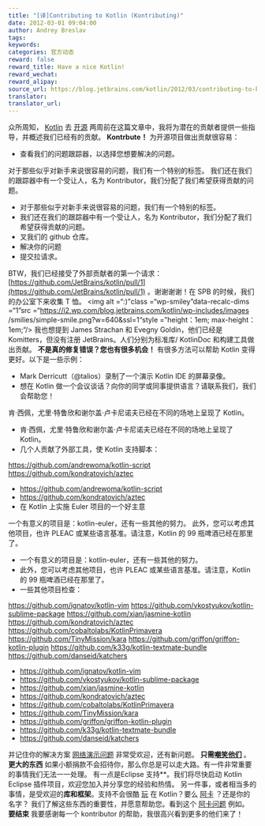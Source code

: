 ```yaml
---
title: "[译]Contributing to Kotlin (Kontributing)"
date: 2012-03-01 09:04:00
author: Andrey Breslav
tags:
keywords:
categories: 官方动态
reward: false
reward_title: Have a nice Kotlin!
reward_wechat:
reward_alipay:
source_url: https://blog.jetbrains.com/kotlin/2012/03/contributing-to-kotlin/
translator:
translator_url:
---
```


众所周知， [Kotlin](http://jetbrains.com/kotlin) 去 [开源](http://blog.jetbrains.com/kotlin/2012/02/kotlin-goes-open-source-2/) 两周前在这篇文章中，我将为潜在的贡献者提供一些指导，并概述我们已经有的贡献。
**Kontrbute！**
为开源项目做出贡献很容易：

* 查看我们的问题跟踪器，以选择您想要解决的问题。

对于那些似乎对新手来说很容易的问题，我们有一个特别的标签。
我们还在我们的跟踪器中有一个受让人，名为 Kontributor，我们分配了我们希望获得贡献的问题。
* 对于那些似乎对新手来说很容易的问题，我们有一个特别的标签。
* 我们还在我们的跟踪器中有一个受让人，名为 Kontributor，我们分配了我们希望获得贡献的问题。
* 叉我们的 github 仓库。
* 解决你的问题
* 提交拉请求。

BTW，我们已经接受了外部贡献者的第一个请求： [https://github.com/JetBrains/kotlin/pull/1](https://github.com/JetBrains/kotlin/pull/1) 。谢谢谢谢！在 SPB 的时候，我们的办公室下来收集 T 恤。 <img alt =“:)”class =“wp-smiley”data-recalc-dims =“1”src =“https://i2.wp.com/blog.jetbrains.com/kotlin/wp-includes/images /smilies/simple-smile.png?w=640&amp;ssl=1“style =”height：1em; max-height：1em;“/>
我也想提到 James Strachan 和 Evegny Goldin，他们已经是 Komitters，但没有注册 JetBrains。人们分别为标准库/ KotlinDoc 和构建工具做出贡献。
**不是真的修复错误？您也有很多机会！**
有很多方法可以帮助 Kotlin 变得更好。以下是一些示例：<span id =“more-437”> </span>

* Mark Derricutt（@talios）录制了一个演示 Kotlin IDE 的屏幕录像。
* 想在 Kotlin 做一个会议谈话？向你的同学或同事提供语言？请联系我们，我们会帮助您！

肯·西佩，尤里·特鲁欣和谢尔盖·卢卡尼诺夫已经在不同的场地上呈现了 Kotlin。
* 肯·西佩，尤里·特鲁欣和谢尔盖·卢卡尼诺夫已经在不同的场地上呈现了 Kotlin。
* 几个人贡献了外部工具，使 Kotlin 支持脚本：

https://github.com/andrewoma/kotlin-script
https://github.com/kondratovich/aztec
* https://github.com/andrewoma/kotlin-script
* https://github.com/kondratovich/aztec
* 在 Kotlin 上实施 Euler 项目的一个好主意

一个有意义的项目是：kotlin-euler，还有一些其他的努力。
此外，您可以考虑其他项目，也许 PLEAC 或某些语言基准。请注意，Kotlin 的 99 瓶啤酒已经在那里了。
* 一个有意义的项目是：kotlin-euler，还有一些其他的努力。
* 此外，您可以考虑其他项目，也许 PLEAC 或某些语言基准。请注意，Kotlin 的 99 瓶啤酒已经在那里了。
* 一些其他项目检查：

https://github.com/ignatov/kotlin-vim
https://github.com/vkostyukov/kotlin-sublime-package
https://github.com/xian/jasmine-kotlin
https://github.com/kondratovich/aztec
https://github.com/cobaltolabs/KotlinPrimavera
https://github.com/TinyMission/kara
https://github.com/griffon/griffon-kotlin-plugin
https://github.com/k33g/kotlin-textmate-bundle
https://github.com/danseid/katchers
* https://github.com/ignatov/kotlin-vim
* https://github.com/vkostyukov/kotlin-sublime-package
* https://github.com/xian/jasmine-kotlin
* https://github.com/kondratovich/aztec
* https://github.com/cobaltolabs/KotlinPrimavera
* https://github.com/TinyMission/kara
* https://github.com/griffon/griffon-kotlin-plugin
* https://github.com/k33g/kotlin-textmate-bundle
* https://github.com/danseid/katchers

并记住你的解决方案 [网络演示问题](http://kotlin-demo.jetbrains.com/?folder=Problems&name=Sum) 非常受欢迎，还有新问题。 **只需<a href="http://blog.jetbrains.com/kotlin/2012/02/lets-kode-together/" title="Let's Kode Together!">嘲笑他们</a> </strong >。
**更大的东西**
如果小额捐款不会招待你，那么你总是可以走大路。有一件非常重要的事情我们无法一一处理。
有一点是**Eclipse 支持**。我们将尽快启动 Kotlin Eclipse 插件项目，欢迎您加入并分享您的经验和热情。
另一件事，或者相当多的事情，是受欢迎的**库和框架**。支持不会很酷 [玩](http://www.playframework.org/) 在 Kotlin？要么 [阿卡](http://akka.io/) ？还是你的名字？
我们了解这些东西的重要性，并愿意帮助您。看到这个 [阿卡问题](http://youtrack.jetbrains.com/issue/KT-1345?projectKey=KT) 例如。
**要结束**
我要感谢每一个 kontributor 的帮助，我很高兴看到更多的他们来了！
